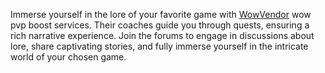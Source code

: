 Immerse yourself in the lore of your favorite game with [WowVendor](https://wowvendor.com/en-us/wow/pvp/) wow pvp boost services. Their coaches guide you through quests, ensuring a rich narrative experience. Join the forums to engage in discussions about lore, share captivating stories, and fully immerse yourself in the intricate world of your chosen game.
